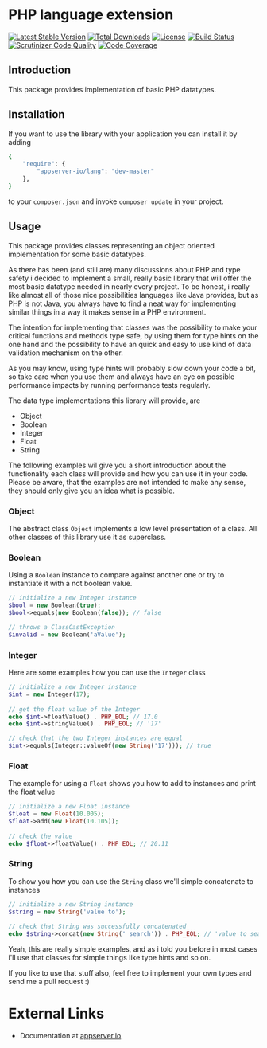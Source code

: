 # PHP language extension

[![Latest Stable Version](https://poser.pugx.org/appserver-io/lang/v/stable.png)](https://packagist.org/packages/appserver-io/lang) [![Total Downloads](https://poser.pugx.org/appserver-io/lang/downloads.png)](https://packagist.org/packages/appserver-io/lang) [![License](https://poser.pugx.org/appserver-io/lang/license.png)](https://packagist.org/packages/appserver-io/lang) [![Build Status](https://travis-ci.org/appserver-io/lang.png)](https://travis-ci.org/appserver-io/lang) [![Scrutinizer Code Quality](https://scrutinizer-ci.com/g/appserver-io/lang/badges/quality-score.png?b=master)](https://scrutinizer-ci.com/g/appserver-io/lang/?branch=master) [![Code Coverage](https://scrutinizer-ci.com/g/appserver-io/lang/badges/coverage.png?b=master)](https://scrutinizer-ci.com/g/appserver-io/lang/?branch=master)

## Introduction

This package provides implementation of basic PHP datatypes.

## Installation

If you want to use the library with your application you can install it by adding

```sh
{
    "require": {
        "appserver-io/lang": "dev-master"
    },
}
```

to your `composer.json` and invoke `composer update` in your project.

## Usage

This package provides classes representing an object oriented implementation for some basic datatypes. 

As there has been (and still are) many discussions about PHP and type safety i decided to implement a small, really
basic library that will offer the most basic datatype needed in nearly every project. To be honest, i really like
almost all of those nice possibilities languages like Java provides, but as PHP is not Java, you always have to find a
neat way for implementing similar things in a way it makes sense in a PHP environment.

The intention for implementing that classes was the possibility to make your critical functions and methods type safe,
by using them for type hints on the one hand and the possibility to have an quick and easy to use kind of data
validation mechanism on the other.

As you may know, using type hints will probably slow down your code a bit, so take care when you use them and
always have an eye on possible performance impacts by running performance tests regularly.

The data type implementations this library will provide, are

* Object
* Boolean
* Integer
* Float
* String

The following examples wil give you a short introduction about the functionality each class will provide and
how you can use it in your code. Please be aware, that the examples are not intended to make any sense, they
should only give you an idea what is possible.

### Object

The abstract class `Object` implements a low level presentation of a class. All other classes of this library use it
as superclass.

### Boolean

Using a `Boolean` instance to compare against another one or try to instantiate it with a not boolean value.

```php
// initialize a new Integer instance
$bool = new Boolean(true);
$bool->equals(new Boolean(false)); // false

// throws a ClassCastException
$invalid = new Boolean('aValue');
```

### Integer

Here are some examples how you can use the `Integer` class

```php
// initialize a new Integer instance
$int = new Integer(17);
	    
// get the float value of the Integer
echo $int->floatValue() . PHP_EOL; // 17.0
echo $int->stringValue() . PHP_EOL; // '17'

// check that the two Integer instances are equal
$int->equals(Integer::valueOf(new String('17'))); // true
```

### Float

The example for using a `Float` shows you how to add to instances
and print the float value

```php
// initialize a new Float instance
$float = new Float(10.005);
$float->add(new Float(10.105));
        
// check the value
echo $float->floatValue() . PHP_EOL; // 20.11
```

### String

To show you how you can use the `String` class we'll simple concatenate
to instances

```php
// initialize a new String instance
$string = new String('value to');
		
// check that String was successfully concatenated
echo $string->concat(new String(' search')) . PHP_EOL; // 'value to search'
```

Yeah, this are really simple examples, and as i told you before in most cases
i'll use that classes for simple things like type hints and so on.

If you like to use that stuff also, feel free to implement your own types and
send me a pull request :)

# External Links

* Documentation at [appserver.io](http://docs.appserver.io)
